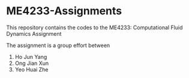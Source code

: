 # ME4233-Assignments

This repository contains the codes to the ME4233: Computational Fluid Dynamics Assignment

The assignment is a group effort between 
1. Ho Jun Yang
2. Ong Jian Xun
3. Yeo Huai Zhe

